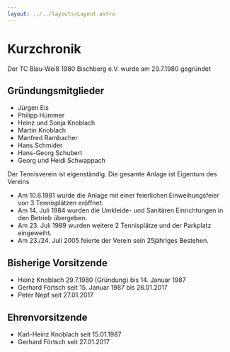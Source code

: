 ```yaml
---
layout: ../../layouts/Layout.astro
---
```


# Kurzchronik

Der TC Blau-Weiß 1980 Bischberg e.V. wurde am 29.7.1980 gegründet

## Gründungsmitglieder

- Jürgen Eis
- Philipp Hümmer
- Heinz und Sonja Knoblach
- Martin Knoblach
- Manfred Rambacher
- Hans Schmider
- Hans-Georg Schubert
- Georg und Heidi Schwappach

Der Tennisverein ist eigenständig. Die gesamte Anlage ist Eigentum des Vereins

- Am 10.6.1981 wurde die Anlage mit einer feierlichen Einweihungsfeier von 3 Tennisplätzen eröffnet.
- Am 14. Juli 1984 wurden die Umkleide- und Sanitären Einrichtungen in den Betrieb übergeben.
- Am 23. Juli 1989 wurden weitere 2 Tennisplätze und der Parkplatz eingeweiht.
- Am 23./24. Juli 2005 feierte der Verein sein 25jähriges Bestehen.

## Bisherige Vorsitzende

- Heinz Knoblach 29.7.1980 (Gründung) bis 14. Januar 1987
- Gerhard Förtsch seit 15. Januar 1987 bis 26.01.2017
- Peter Nepf seit 27.01.2017

## Ehrenvorsitzende

- Karl-Heinz Knoblach seit 15.01.1987
- Gerhard Förtsch seit 27.01.2017
